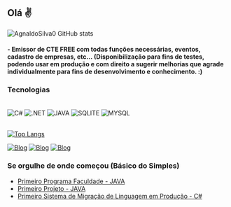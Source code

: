 ## Olá ✌️

![AgnaldoSilva0 GitHub stats](https://github-readme-stats.vercel.app/api?username=AgnaldoSilva0&show_icons=true&theme=radical)

#### - Emissor de CTE FREE com todas funções necessárias, eventos, cadastro de empresas, etc... (Disponibilização para fins de testes, podendo usar em produção e com direito a sugerir melhorias que agrade individualmente para fins de desenvolvimento e conhecimento. :)

### Tecnologias

<div style="display: inline_block"><br/>
<img align="center" alt="C#" src="https://img.shields.io/badge/C%23-239120?style=for-the-badge&logo=c-sharp&logoColor=white"/>
<img align="center" alt=".NET" src="https://img.shields.io/badge/.NET-5C2D91?style=for-the-badge&logo=.net&logoColor=white"/>
<img align="center" alt="JAVA" src="https://img.shields.io/badge/Java-ED8B00?style=for-the-badge&logo=java&logoColor=white"/>
<img align="center" alt="SQLITE" src="https://img.shields.io/badge/SQLite-07405E?style=for-the-badge&logo=sqlite&logoColor=white"/>
<img align="center" alt="MYSQL" src="https://img.shields.io/badge/MySQL-00000F?style=for-the-badge&logo=mysql&logoColor=white"/>
</div><br/>

[![Top Langs](https://github-readme-stats.vercel.app/api/top-langs/?username=AgnaldoSilva0&layout=compact)](https://github.com/AgnaldoSilva0/github-readme-stats)

[![Blog](https://img.shields.io/badge/WhatsApp-25D366?style=for-the-badge&logo=whatsapp&logoColor=white)](https://wa.me/qr/7LGCFDGLZRSGB1)
[![Blog](https://img.shields.io/badge/Discord-7289DA?style=for-the-badge&logo=discord&logoColor=white)](AgnaldoSilva™#2594)
[![Blog](https://img.shields.io/badge/Instagram-E4405F?style=for-the-badge&logo=instagram&logoColor=white)](https://www.instagram.com/invites/contact/?i=1pfkv3e81r68p&utm_content=ty04q7)

### Se orgulhe de onde começou (Básico do Simples)

 - [Primeiro Programa Faculdade - JAVA](https://github.com/AgnaldoSilva0/SoftPetropolis)<br/>
 - [Primeiro Projeto - JAVA](https://github.com/AgnaldoSilva0/Catalogo_Pontual)<br/>
 - [Primeiro Sistema de Migração de Linguagem em Produção - C#](https://github.com/AgnaldoSilva0/AplTruckMotorsDiesel)<br/>
